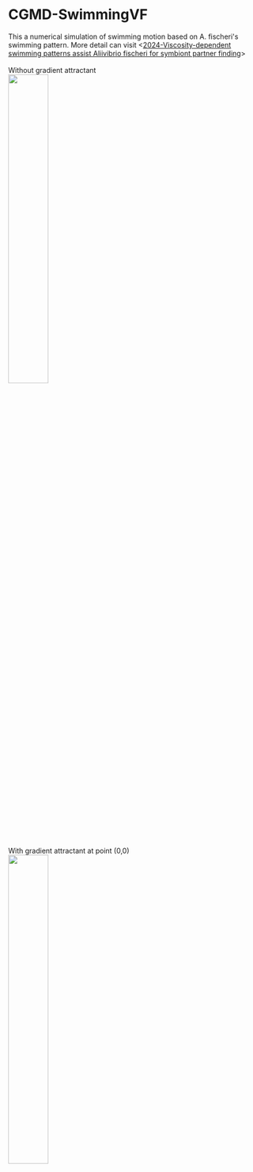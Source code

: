 # CGMD-SwimmingVF
This a numerical simulation of swimming motion based on A. fischeri's swimming pattern. More detail can visit <[2024-Viscosity-dependent swimming patterns assist Aliivibrio fischeri for symbiont partner finding](https://journals.aps.org/prresearch/accepted/bc072Id9A2a15b08902b1de80e0bf3550accccd12)>
\
\
Without gradient attractant\
<img src="https://github.com/xiangyu066/CGMD-SwimModel-VF/blob/main/sync0.7.gif" width="40%" height="40%">
\
With gradient attractant at point (0,0)\
<img src="https://github.com/xiangyu066/CGMD-SwimModel-VF/blob/main/sync0.7_che.gif" width="40%" height="40%">

